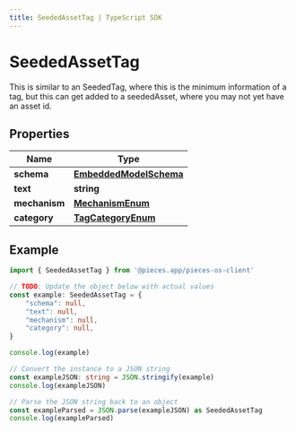 ```yaml
---
title: SeededAssetTag | TypeScript SDK
---
```



# SeededAssetTag

This is similar to an SeededTag, where this is the minimum information of a tag, but this can get added to a seededAsset,  where you may not yet have an asset id.

## Properties

Name | Type
------------ | -------------
**schema** | [**EmbeddedModelSchema**](EmbeddedModelSchema)
**text** | **string**
**mechanism** | [**MechanismEnum**](MechanismEnum)
**category** | [**TagCategoryEnum**](TagCategoryEnum)

## Example

```typescript
import { SeededAssetTag } from '@pieces.app/pieces-os-client'

// TODO: Update the object below with actual values
const example: SeededAssetTag = {
    "schema": null,
    "text": null,
    "mechanism": null,
    "category": null,
}

console.log(example)

// Convert the instance to a JSON string
const exampleJSON: string = JSON.stringify(example)
console.log(exampleJSON)

// Parse the JSON string back to an object
const exampleParsed = JSON.parse(exampleJSON) as SeededAssetTag
console.log(exampleParsed)
```


